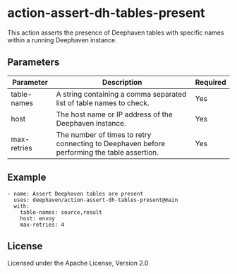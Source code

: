 # action-assert-dh-tables-present

This action asserts the presence of Deephaven tables with specific names within a running Deephaven instance.

## Parameters

| Parameter | Description | Required |
|--|--|--|
| table-names | A string containing a comma separated list of table names to check. | Yes |
| host | The host name or IP address of the Deephaven instance. | Yes |
| max-retries | The number of times to retry connecting to Deephaven before performing the table assertion. | Yes |

## Example

```
- name: Assert Deephaven tables are present
  uses: deephaven/action-assert-dh-tables-present@main
  with:
    table-names: source,result
    host: envoy
    max-retries: 4
```

## License

Licensed under the Apache License, Version 2.0
